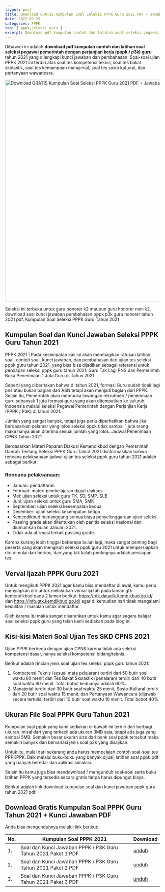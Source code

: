 ```yaml
---
layout: post
title: Download GRATIS Kumpulan Soal Seleksi PPPK Guru 2021 PDF + Jawaban LENGKAP!!
date: 2022-09-29
categories: PPPK
tag: [ pppk,seleksi guru ]
excerpt: Download pdf kumpulan contoh dan latihan soal seleksi pegawai pemerintah dengan perjanjian kerja (pppk / p3k) guru tahun 2021 yang dilengkapi kunci jawaban dan pembahasan
---
```


Dibawah ini adalah **download pdf kumpulan contoh dan latihan soal seleksi pegawai pemerintah dengan perjanjian kerja (pppk / p3k) guru** tahun 2021 yang dilengkapi kunci jawaban dan pembahasan. Soal-soal ujian PPPK 2021 ini terdiri atas soal tes kompetensi teknis, soal tes bakat skolastik, soal tes kemampuan manajerial, soal tes sosio kultural, dan pertanyaan wawancara.

<img alt="Download GRATIS Kumpulan Soal Seleksi PPPK Guru 2021 PDF + Jawaban LENGKAP" width="1280" height="720" src="https://edu.supnewz.com/img/download-gratis-kumpulan-soal-PPPK-Guru-min.jpg"/>

Seleksi ini terbuka untuk guru honorer k2 maupun guru honorer non-k2.
download soal kunci jawaban pembahasan pppk p3k guru honorer tahun 2021 pdf.
Kumpulan Soal Seleksi PPPK Guru Tahun 2021

## Kumpulan Soal dan Kunci Jawaban Seleksi PPPK Guru Tahun 2021

PPPK 2021 | Pada kesempatan kali ini akan membagikan ratusan latihan soal, contoh soal, kunci jawaban, dan pembahasan dari ujian tes seleksi pppk guru tahun 2021, yang bisa bisa dijadikan sebagai referensi untuk persiapan seleksi pppk guru tahun 2021.
Guru Tak Lagi PNS dan Pemerintah Buka Penerimaan 1 Juta Guru di Tahun 2021

Seperti yang diberitakan bahwa di tahun 2021, formasi Guru sudah tidak lagi pns atau bukan bagian dari ASN tetapi akan menjadi bagian dari PPPK. Selain itu, Pemerintah akan membuka lowongan rekrutmen / penerimaan guru sebanyak 1 juta formasi guru yang akan ditempatkan ke suluruh Indoensia melalui seleksi Pegawai Pemerintah dengan Perjanjian Kerja (PPPK / P3K) di tahun 2021. 

Jumlah yang sangat banyak, tetapi juga perlu diperhatikan bahwa jika berdasarkan pelamar yang lolos seleksi pppk tidak sampai 1 juta orang maka hanya akan diterima sesuai jumlah yang lolos.
Jadwal Penerimaan CPNS Tahun 2021

Berdasarkan Materi Paparan Diskusi Kemendikbud dengan Pemerintah Daerah Tentang Seleksi PPPK Guru Tahun 2021 diinformasikan bahwa rencana pelaksanaan jadwal ujian tes seleksi pppk guru tahun 2021 adalah sebagai berikut:

### Rencana pelaksanaan:
- Januari: pendaftaran
- Februari: materi pembelajaran dapat diakses
- Mei: ujian seleksi untuk guru TK, SD, SMP, SLB
- Juni: ujian seleksi untuk guru SMA, SMK
- September: ujian seleksi kesempatan kedua
- Desember: ujian seleksi kesempatan ketiga
- Kemendikbud menanggung semua biaya penyelenggaraan ujian seleksi.
- Passing grade akan ditentukan oleh panitia seleksi nasional dan diumumkan bulan Januari 2021.
- Tidak ada afirmasi terkait passing grade.

Karena kurang lebih tinggal beberapa bulan lagi, maka sangat penting bagi peserta yang akan mengikuti seleksi pppk guru 2021 untuk mempersiapkan diri dimulai dari berkas, dan yang tak kalah pentingnya adalah persiapan tes.

## Verval Ijazah PPPK Guru 2021

Untuk mengikuti PPPK 2021 agar kamu bisa mendaftar di awal, kamu perlu menyiapkan diri untuk melakukan verval ijazah pada laman gtk kemendikbud pada 2 laman berikut: https://ptk.datadik.kemdikbud.go.id/ dan https://info.gtk.kemdikbud.go.id/ agar di kemudian hari tidak mengalami kesulitan / masalah untuk mendaftar.

Oleh karena itu maka sangat disarankan untuk kamu agar segera belajar soal seleksi pppk guru yang telah kami sediakan pada blog ini.

## Kisi-kisi Materi Soal Ujian Tes SKD CPNS 2021

Ujian PPPK berbeda dengan ujian CPNS karena tidak ada seleksi kompetensi dasar, hanya seleksi kompetensi bidang/teknis. 

Berikut adalah rincian jenis soal ujian tes seleksi pppk guru tahun 2021:

1. Kompetensi Teknis (sesuai mata pelajaran) terdiri dari 50 butir soal waktu 60 menit dan Tes Bakat Skolastik (penalaran) terdiri dari 40 butir soal waktu 60 menit. Total bobot keduanya adalah 60%.
2. Manajerial terdiri dari 30 butir soal waktu 25 menit, Sosio-Kultural terdiri dari 20 butir soal waktu 15 menit, dan Pertanyaan Wawancara (dijawab secara tertulis) terdiri dari 10 butir soal waktu 10 menit. Total bobot 40%.

## Ukuran File Soal PPPK Guru Tahun 2021

Kumpulan soal pppk yang kami sediakan di bawah ini terdiri dari berbagi ukuran, misal dari yang terkecil ada ukuran 3MB saja, tetapi ada juga yang sampai 5MB. Semakin besar ukuran size dari bank soal pppk tersebut maka semakin banyak dan bervariasi jenis soal p3k yang disajikan.

Untuk itu, mulai dari sekarang anda harus mempelajari contoh soal-soal tes PPPKPPK. Baik melalui buku-buku yang banyak dijual, latihan soal pppk.pdf yang banyak beredar dan aplikasi simulasi.

Selain itu kamu juga bisa mendownload / mengunduh soal-soal serta buku latihan PPPK yang tersedia secara gratis tanpa harus dipungut biaya.

Berikut adalah link download kumpulan soal dan kunci jawaban pppk guru tahun 2021 pdf.

## Download Gratis Kumpulan Soal PPPK Guru Tahun 2021 + Kunci Jawaban PDF

Anda bisa mengunduhnya melalui link berikut:

<table class="tg">
<thead>
  <tr>
    <th class="tg-fymr">No.</th>
    <th class="tg-7btt">Kumpulan Soal PPPK 2021</th>
    <th class="tg-7btt">Download</th>
  </tr>
</thead>
<tbody>
  <tr>
    <td class="tg-jv5h">1.</td>
    <td class="tg-7d57">Soal dan Kunci Jawaban PPPK / P3K Guru Tahun 2021 Paket 1 PDF</td>
    <td class="tg-p3dk"><a href="https://drive.google.com/u/0/uc?id=1--Wrh3T091kiud0oAMBiyHkneMg-Jxl9&amp;export=download">unduh</a></td>
  </tr>
  <tr>
    <td class="tg-za14">2.</td>
    <td class="tg-0pky">Soal dan Kunci Jawaban PPPK / P3K Guru Tahun 2021 Paket 2 PDF</td>
    <td class="tg-hq1h"><a href="https://drive.google.com/u/0/uc?id=1NsF-4wtwTUjgJMlKl2qcs8AdR54C-jB4&amp;export=download">unduh</a></td>
  </tr>
  <tr>
    <td class="tg-jv5h">3.</td>
    <td class="tg-7d57">Soal dan Kunci Jawaban PPPK / P3K Guru Tahun 2021 Paket 3 PDF</td>
    <td class="tg-p3dk"><a href="https://drive.google.com/u/0/uc?id=19DBs5NG735BdIu0HSqD_xkszDabNmci0&amp;export=download">unduh</a></td>
  </tr>
</tbody>
</table>
